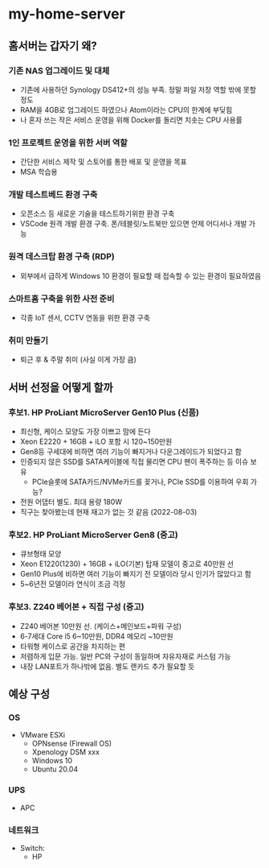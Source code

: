# my-home-server

## 홈서버는 갑자기 왜?
### 기존 NAS 업그레이드 및 대체
 - 기존에 사용하던 Synology DS412+의 성능 부족. 정말 파일 저장 역할 밖에 못할 정도
 - RAM을 4GB로 업그레이드 하였으나 Atom이라는 CPU의 한계에 부딪힘
 - 나 혼자 쓰는 작은 서비스 운영을 위해 Docker를 돌리면 치솟는 CPU 사용률

### 1인 프로젝트 운영을 위한 서버 역할
- 간단한 서비스 제작 및 스토어를 통한 배포 및 운영을 목표
- MSA 학습용

### 개발 테스트베드 환경 구축
- 오픈소스 등 새로운 기술을 테스트하기위한 환경 구축
- VSCode 원격 개발 환경 구축. 폰/테블릿/노트북만 있으면 언제 어디서나 개발 가능

### 원격 데스크탑 환경 구축 (RDP)
- 외부에서 급하게 Windows 10 환경이 필요할 때 접속할 수 있는 환경이 필요하였음

### 스마트홈 구축을 위한 사전 준비
- 각종 IoT 센서, CCTV 연동을 위한 환경 구축

### 취미 만들기
- 퇴근 후 & 주말 취미 (사실 이게 가장 큼)



## 서버 선정을 어떻게 할까
### 후보1. HP ProLiant MicroServer Gen10 Plus (신품)
 - 최신형, 케이스 모양도 가장 이쁘고 맘에 든다
 - Xeon E2220 + 16GB + iLO 포함 시 120~150만원
 - Gen8등 구세대에 비하면 여러 기능이 빠지거나 다운그레이드가 되었다고 함
 - 인증되지 않은 SSD를 SATA케이블에 직접 물리면 CPU 팬이 폭주하는 등 이슈 보유
	 - PCIe슬롯에 SATA카드/NVMe카드를 꽂거나, PCIe SSD를 이용하여 우회 가능?
 - 전원 어댑터 별도. 최대 용량 180W
 - 직구는 찾아봤는데 현재 재고가 없는 것 같음 (2022-08-03)

### 후보2. HP ProLiant MicroServer Gen8 (중고)
 - 큐브형태 모양
 - Xeon E1220(1230) + 16GB + iLO(기본) 탑재 모델이 중고로 40만원 선
 - Gen10 Plus에 비하면 여러 기능이 빠지기 전 모델이라 당시 인기가 많았다고 함
 - 5~6년전 모델이라 연식이 조금 걱정

### 후보3. Z240 베어본 + 직접 구성 (중고)
 - Z240 베어본 10만원 선. (케이스+메인보드+파워 구성)
 - 6-7세대 Core i5 6~10만원, DDR4 메모리 ~10만원
 - 타워형 케이스로 공간을 차지하는 편
 - 저렴하게 입문 가능. 일반 PC와 구성이 동일하며 자유자재로 커스텀 가능
 - 내장 LAN포트가 하나밖에 없음. 별도 랜카드 추가 필요할 듯


## 예상 구성
### OS
 - VMware ESXi
	 - OPNsense (Firewall OS)
	 - Xpenology DSM xxx
	 - Windows 10
	 - Ubuntu 20.04

### UPS
 - APC

### 네트워크
 - Switch: 
	 - HP
